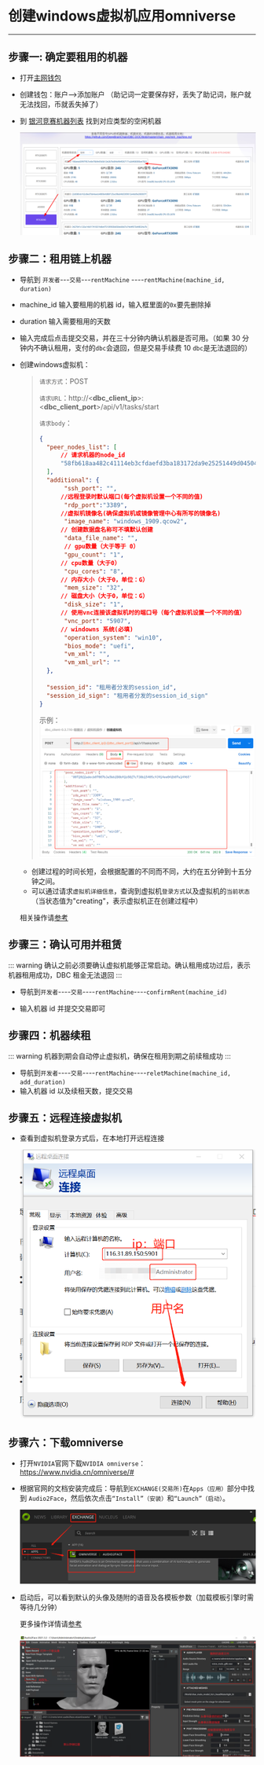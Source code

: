 # 创建windows虚拟机应用omniverse

____

## 步骤一: 确定要租用的机器

- 打开[主网钱包](https://www.dbcwallet.io/?rpc=wss://info.dbcwallet.io)

- 创建钱包：账户-->添加账户 （助记词一定要保存好，丢失了助记词，账户就无法找回，币就丢失掉了）

- 到 [银河竞赛机器列表](https://galaxyrace.deepbrainchain.org/table) 找到对应类型的空闲机器

  ![find_machine](./image/find_machine.png)

## 步骤二：租用链上机器

- 导航到 `开发者`---`交易`---`rentMachine` ----`rentMachine(machine_id, duration)`

- machine_id 输入要租用的机器 id，输入框里面的`0x`要先删除掉

- duration 输入需要租用的天数

- 输入完成后点击提交交易，并在三十分钟内确认机器是否可用。（如果 30 分钟内不确认租用，支付的`dbc`会退回，但是交易手续费 10 `dbc`是无法退回的）

- 创建windows虚拟机：

  >`请求方式`：POST
  >
  >`请求URL`：http://<**dbc_client_ip**>:<**dbc_client_port**>/api/v1/tasks/start
  >
  >`请求body`：
  >```json
  >{
  >   "peer_nodes_list": [
  >       // 请求机器的node_id
  >       "58fb618aa482c41114eb3cfdaefd3ba183172da9e25251449d045043fbd37f45"
  >   ],
  >   "additional": {
  >        "ssh_port": "",
  >       //远程登录时默认端口(每个虚拟机设置一个不同的值)
  >        "rdp_port":"3389",
  >       //虚拟机镜像名(确保虚拟机或镜像管理中心有所写的镜像名)
  >        "image_name": "windows_1909.qcow2",
  >       // 创建数据盘名称可不填默认创建
  >        "data_file_name": "",
  >        // gpu数量（大于等于 0）
  >        "gpu_count": "1",
  >       // cpu数量（大于0）
  >        "cpu_cores": "8",
  >       // 内存大小（大于0，单位：G）
  >        "mem_size": "32",
  >       // 磁盘大小（大于0，单位：G）
  >        "disk_size": "1",
  >       // 使用vnc连接该虚拟机时的端口号（每个虚拟机设置一个不同的值）
  >        "vnc_port": "5907",
  >       // windowns 系统(必填)
  >        "operation_system": "win10",
  >        "bios_mode": "uefi",
  >        "vm_xml": "",
  >        "vm_xml_url": ""
  >   },
  >
  >   "session_id": "租用者分发的session_id",
  >   "session_id_sign": "租用者分发的session_id_sign"
  >}
  >```
  >示例：
  >![create_win](./image/create_win.png)

  * 创建过程的时间长短，会根据配置的不同而不同，大约在五分钟到十五分钟之间。
  * 可以通过请求`虚拟机详细信息`，查询到虚拟机`登录方式`以及虚拟机的`当前状态`（当状态值为"creating"，表示虚拟机正在创建过程中）

  相关操作请[参考](https://github.com/DeepBrainChain/DBC-DOC/blob/master/creat_macine/create_macine.md)

## 步骤三：确认可用并租赁

::: warning
确认之前必须要确认虚拟机能够正常启动。确认租用成功过后，表示机器租用成功，DBC 租金无法退回
:::

- 导航到`开发者`----`交易`----`rentMachine`----`confirmRent(machine_id)`

- 输入机器 id 并提交交易即可

## 步骤四：机器续租

::: warning
机器到期会自动停止虚拟机，确保在租用到期之前续租成功
:::

- 导航到`开发者`----`交易`----`rentMachine`----`reletMachine(machine_id, add_duration)`
- 输入机器 id 以及续租天数，提交交易

## 步骤五：远程连接虚拟机

* 查看到虚拟机登录方式后，在本地打开远程连接

  ![connect](./image/connect.png)

## 步骤六：下载omniverse

* 打开`NVIDIA`官网下载`NVIDIA omniverse`：https://www.nvidia.cn/omniverse/#

* 根据官网的文档安装完成后：导航到`EXCHANGE(交易所)`在`Apps（应用）`部分中找到 `Audio2Face`，然后依次点击`“Install”（安装）`和`“Launch”（启动）`。

  ![install](./image/install.png)

* 启动后，可以看到默认的头像及随附的语音及各模板参数（加载模板引擎时需等待几分钟）

  更多操作详情请[参考](https://docs.omniverse.nvidia.com/app_audio2face/app_audio2face/overview.html)

  ![face_info](./image/face_info.png)
